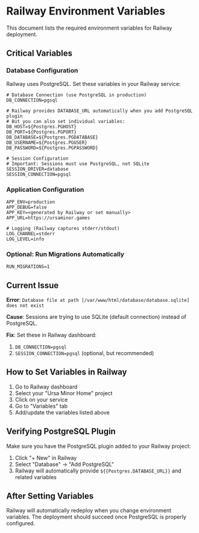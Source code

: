 # Railway Environment Variables

This document lists the required environment variables for Railway deployment.

## Critical Variables

### Database Configuration

Railway uses PostgreSQL. Set these variables in your Railway service:

```env
# Database Connection (use PostgreSQL in production)
DB_CONNECTION=pgsql

# Railway provides DATABASE_URL automatically when you add PostgreSQL plugin
# But you can also set individual variables:
DB_HOST=${Postgres.PGHOST}
DB_PORT=${Postgres.PGPORT}
DB_DATABASE=${Postgres.PGDATABASE}
DB_USERNAME=${Postgres.PGUSER}
DB_PASSWORD=${Postgres.PGPASSWORD}

# Session Configuration
# Important: Sessions must use PostgreSQL, not SQLite
SESSION_DRIVER=database
SESSION_CONNECTION=pgsql
```

### Application Configuration

```env
APP_ENV=production
APP_DEBUG=false
APP_KEY=<generated by Railway or set manually>
APP_URL=https://ursaminor.games

# Logging (Railway captures stderr/stdout)
LOG_CHANNEL=stderr
LOG_LEVEL=info
```

### Optional: Run Migrations Automatically

```env
RUN_MIGRATIONS=1
```

## Current Issue

**Error**: `Database file at path [/var/www/html/database/database.sqlite] does not exist`

**Cause**: Sessions are trying to use SQLite (default connection) instead of PostgreSQL.

**Fix**: Set these in Railway dashboard:
1. `DB_CONNECTION=pgsql`
2. `SESSION_CONNECTION=pgsql` (optional, but recommended)

## How to Set Variables in Railway

1. Go to Railway dashboard
2. Select your "Ursa Minor Home" project
3. Click on your service
4. Go to "Variables" tab
5. Add/update the variables listed above

## Verifying PostgreSQL Plugin

Make sure you have the PostgreSQL plugin added to your Railway project:
1. Click "+ New" in Railway
2. Select "Database" → "Add PostgreSQL"
3. Railway will automatically provide `${{Postgres.DATABASE_URL}}` and related variables

## After Setting Variables

Railway will automatically redeploy when you change environment variables. The deployment should succeed once PostgreSQL is properly configured.


